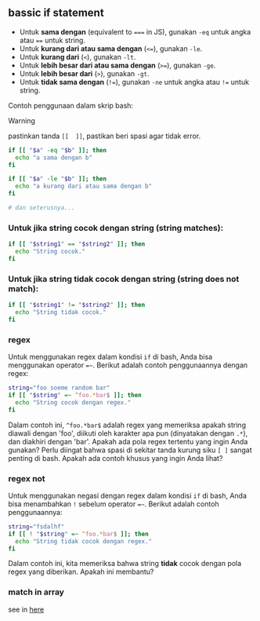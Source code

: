 ## bassic if statement

- Untuk **sama dengan** (equivalent to `===` in JS), gunakan `-eq` untuk angka atau `==` untuk string.
- Untuk **kurang dari atau sama dengan** (`<=`), gunakan `-le`.
- Untuk **kurang dari** (`<`), gunakan `-lt`.
- Untuk **lebih besar dari atau sama dengan** (`>=`), gunakan `-ge`.
- Untuk **lebih besar dari** (`>`), gunakan `-gt`.
- Untuk **tidak sama dengan** (`!=`), gunakan `-ne` untuk angka atau `!=` untuk string.

Contoh penggunaan dalam skrip bash:

> [!WARNING]
> pastinkan tanda `[[  ]]`, pastikan beri spasi agar tidak error.

```bash
if [[ "$a" -eq "$b" ]]; then
  echo "a sama dengan b"
fi

if [[ "$a" -le "$b" ]]; then
  echo "a kurang dari atau sama dengan b"
fi

# dan seterusnya...
```

### Untuk **jika string cocok dengan string** (string matches):

```bash
if [[ "$string1" == "$string2" ]]; then
  echo "String cocok."
fi
```

### Untuk **jika string tidak cocok dengan string** (string does not match):

```bash
if [[ "$string1" != "$string2" ]]; then
  echo "String tidak cocok."
fi
```

### regex

Untuk menggunakan regex dalam kondisi `if` di bash, Anda bisa menggunakan operator `=~`. Berikut adalah contoh penggunaannya dengan regex:

```bash
string="foo soeme random bar"
if [[ "$string" =~ ^foo.*bar$ ]]; then
  echo "String cocok dengan regex."
fi
```

Dalam contoh ini, `^foo.*bar$` adalah regex yang memeriksa apakah string diawali dengan 'foo', diikuti oleh karakter apa pun (dinyatakan dengan `.*`), dan diakhiri dengan 'bar'. Apakah ada pola regex tertentu yang ingin Anda gunakan?
Perlu diingat bahwa spasi di sekitar tanda kurung siku `[ ]` sangat penting di bash. Apakah ada contoh khusus yang ingin Anda lihat?

### regex not

Untuk menggunakan negasi dengan regex dalam kondisi `if` di bash, Anda bisa menambahkan `!` sebelum operator `=~`. Berikut adalah contoh penggunaannya:

```bash
string="fsdalhf"
if [[ ! "$string" =~ ^foo.*bar$ ]]; then
  echo "String tidak cocok dengan regex."
fi
```

Dalam contoh ini, kita memeriksa bahwa string **tidak** cocok dengan pola regex yang diberikan. Apakah ini membantu?

### match in array
see in [here](./array.md#contains-var)